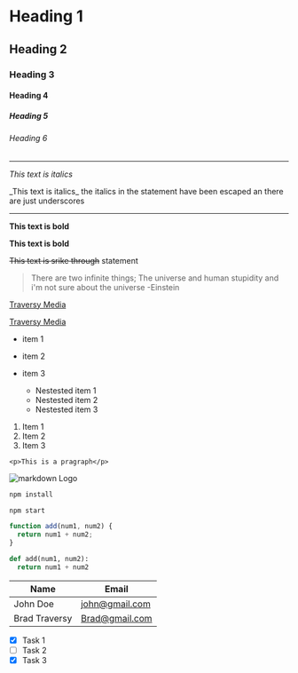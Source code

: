 <!-- Headings -->

# Heading 1

## Heading 2

### Heading 3

#### Heading 4

##### Heading 5

###### Heading 6

---

<!-- Italics -->

_This text is italics_

\_This text is italics\_ the italics in the statement have been escaped an there are just underscores

---

<!-- Strong -->

**This text is bold**

**This text is bold**

<!-- Srikethrough -->

~~This text is srike through~~ statement

<!-- Blockquote -->

> There are two infinite things; The universe and human stupidity and i'm not sure about the universe -Einstein

<!-- Links -->

[Traversy Media](http://www.traversymedia.com)

[Traversy Media](http://www.traversymedia.com "Traversy Media")

<!-- ul -->

- item 1
- item 2
- item 3

  - Nestested item 1
  - Nestested item 2
  - Nestested item 3

<!-- ol -->

1. Item 1
1. Item 2
1. Item 3

<!-- Inline Code block -->

`<p>This is a pragraph</p>`

<!-- Images -->

![markdown Logo](https://markdown-here.cm/img/icon256.png)

<!-- ================
Git-Hub Markdown
================ -->
 <!-- code Blocks  -->

```bash
npm install

npm start
```

```javascript
function add(num1, num2) {
  return num1 + num2;
}
```

```python
def add(num1, num2):
  return num1 + num2
```

<!-- Tables -->

| Name          | Email          |
| ------------- | -------------- |
| John Doe      | john@gmail.com |
| Brad Traversy | Brad@gmail.com |

<!-- Task Lists -->

- [x] Task 1
- [ ] Task 2
- [x] Task 3
